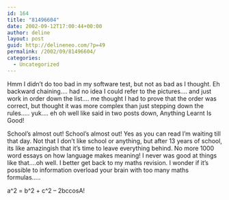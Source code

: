 ```yaml
---
id: 164
title: "81496604"
date: 2002-09-12T17:00:44+00:00
author: deline
layout: post
guid: http://delineneo.com/?p=49
permalink: /2002/09/81496604/
categories:
  - Uncategorized
---
```

Hmm I didn&#8217;t do too bad in my software test, but not as bad as I thought. Eh backward chaining&#8230;. had no idea I could refer to the pictures&#8230;. and just work in order down the list&#8230;. me thought I had to prove that the order was correct, but thought it was more complex than just stepping down the rules&#8230;.. yuk&#8230;. eh oh well like said in two posts down, Anything Learnt Is Good!

School&#8217;s almost out! School&#8217;s almost out! Yes as you can read I&#8217;m waiting till that day. Not that I don&#8217;t like school or anything, but after 13 years of school, its like amazingish that it&#8217;s time to leave everything behind. No more 1000 word essays on how language makes meaning! I never was good at things like that&#8230;.oh well. I better get back to my maths revision. I wonder if it&#8217;s possible to information overload your brain with too many maths formulas&#8230;..

a^2 = b^2 + c^2 &#8211; 2bccosA!
